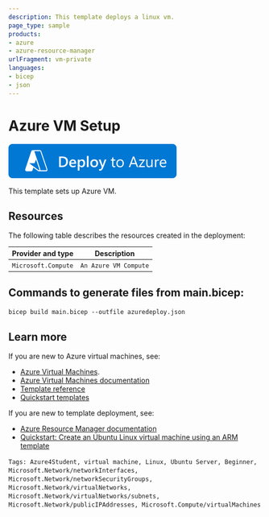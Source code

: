 ```yaml
---
description: This template deploys a linux vm.
page_type: sample
products:
- azure
- azure-resource-manager
urlFragment: vm-private
languages:
- bicep
- json
---
```

# Azure VM Setup

[![Deploy To Azure](https://raw.githubusercontent.com/Azure/azure-quickstart-templates/master/1-CONTRIBUTION-GUIDE/images/deploytoazure.svg?sanitize=true)](https://portal.azure.com/#create/Microsoft.Template/uri/https%3A%2F%2Fraw.githubusercontent.com%2Fctava-msft%2Fvm-private%2Fmain%2Fazuredeploy.json)



This template sets up Azure VM.

## Resources

The following table describes the resources created in the deployment:

| Provider and type | Description |
| - | - |
| `Microsoft.Compute` | `An Azure VM Compute` |

## Commands to generate files from main.bicep:

```
bicep build main.bicep --outfile azuredeploy.json
```

## Learn more

If you are new to Azure virtual machines, see:

- [Azure Virtual Machines](https://azure.microsoft.com/services/virtual-machines/).
- [Azure Virtual Machines documentation](https://learn.microsoft.com/azure/virtual-machines/)
- [Template reference](https://learn.microsoft.com/azure/templates/microsoft.compute/allversions)
- [Quickstart templates](https://learn.microsoft.com/en-us/samples/browse/?expanded=azure&products=azure-resource-manager)

If you are new to template deployment, see:

- [Azure Resource Manager documentation](https://learn.microsoft.com/azure/azure-resource-manager/)
- [Quickstart: Create an Ubuntu Linux virtual machine using an ARM template](https://learn.microsoft.com/azure/virtual-machines/linux/quick-create-template)

`Tags: Azure4Student, virtual machine, Linux, Ubuntu Server, Beginner, Microsoft.Network/networkInterfaces, Microsoft.Network/networkSecurityGroups, Microsoft.Network/virtualNetworks, Microsoft.Network/virtualNetworks/subnets, Microsoft.Network/publicIPAddresses, Microsoft.Compute/virtualMachines`
